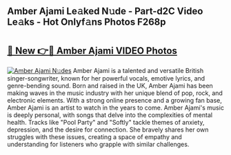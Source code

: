 ## Amber Ajami Le𝚊ked N𝚞de - Part-d2C Video Le𝚊ks - Hot Onlyf𝚊ns Photos F268p

# <h2><a href="http://ab56211.deff.icu/?id=Amber+Ajami">🔗 New 👉🔴 Amber Ajami VIDEO Photos</a></h2>

[![Amber Ajami N𝚞des](https://i.imgur.com/rIISA9y.gif)](http://ab56211.deff.icu/?id=Amber+Ajami)
Amber Ajami is a talented and versatile British singer-songwriter, known for her powerful vocals, emotive lyrics, and genre-bending sound. Born and raised in the UK, Amber Ajami has been making waves in the music industry with her unique blend of pop, rock, and electronic elements. With a strong online presence and a growing fan base, Amber Ajami is an artist to watch in the years to come. Amber Ajami's music is deeply personal, with songs that delve into the complexities of mental health. Tracks like "Pool Party" and "Softly" tackle themes of anxiety, depression, and the desire for connection. She bravely shares her own struggles with these issues, creating a space of empathy and understanding for listeners who grapple with similar challenges.
